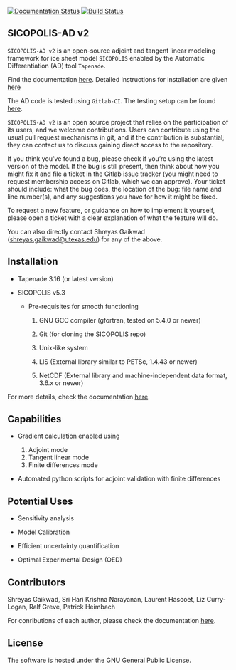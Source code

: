 [![Documentation Status](https://readthedocs.org/projects/sicopolis/badge/?version=latest)](https://sicopolis.readthedocs.io/en/latest/?badge=latest)
[![Build Status](https://gitlab.awi.de/sicopolis/sicopolis/badges/ad/pipeline.svg)](https://gitlab.awi.de/sicopolis/sicopolis/-/commits/ad)

SICOPOLIS-AD v2
---------------

`SICOPOLIS-AD v2` is an open-source adjoint and tangent linear modeling framework for ice sheet model `SICOPOLIS` enabled by the Automatic Differentiation (AD)  tool `Tapenade`.

Find the documentation [here](https://sicopolis.readthedocs.io/en/latest/).
Detailed instructions for installation are given [here](https://sicopolis.readthedocs.io/en/latest/AD/AD.html#configuration)

The AD code is tested using `Gitlab-CI`. The testing setup can be found [here](test_ad/). 

`SICOPOLIS-AD v2` is an open source project that relies on the participation of its users, and we welcome contributions. Users can contribute using the usual pull request mechanisms in git, and if the contribution is substantial, they can contact us to discuss gaining direct access to the repository.

If you think you’ve found a bug, please check if you’re using the latest version of the model. If the bug is still present, then think about how you might fix it and file a ticket in the Gitlab issue tracker (you might need to request membership access on Gitlab, which we can approve). Your ticket should include: what the bug does, the location of the bug: file name and line number(s), and any suggestions you have for how it might be fixed.

To request a new feature, or guidance on how to implement it yourself, please open a ticket with a clear explanation of what the feature will do.

You can also directly contact Shreyas Gaikwad (shreyas.gaikwad@utexas.edu) for any of the above.

Installation
------------

* Tapenade 3.16 (or latest version)

* SICOPOLIS v5.3

	- Pre-requisites for smooth functioning

		1. GNU GCC compiler (gfortran, tested on 5.4.0 or newer)

		2. Git (for cloning the SICOPOLIS repo)

		3. Unix-like system

		4. LIS (External library similar to PETSc, 1.4.43 or newer)

		5. NetCDF (External library and machine-independent data format, 3.6.x or newer)

For more details, check the documentation [here](https://sicopolis.readthedocs.io/en/latest/AD/AD.html#installation). 

Capabilities
------------

* Gradient calculation enabled using
	1. Adjoint mode
	2. Tangent linear mode
	3. Finite differences mode 

* Automated python scripts for adjoint validation with finite differences

Potential Uses
--------------

* Sensitivity analysis

* Model Calibration

* Efficient uncertainty quantification

* Optimal Experimental Design (OED)

Contributors
------------

Shreyas Gaikwad, Sri Hari Krishna Narayanan, Laurent Hascoet, Liz Curry-Logan, Ralf Greve, Patrick Heimbach

For conributions of each author, please check the documentation [here](https://sicopolis.readthedocs.io/en/latest/AD/AD.html#contributors).

License
-------

The software is hosted under the GNU General Public License.
